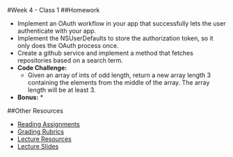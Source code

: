 #Week 4 - Class 1
##Homework
* Implement an OAuth workflow in your app that successfully lets the user authenticate with your app.
* Implement the NSUserDefaults to store the authorization token, so it only does the OAuth process once.
* Create a github service and implement a method that fetches repositories based on a search term.
* **Code Challenge:** 
	* Given an array of ints of odd length, return a new array length 3 containing the elements from the middle of the array. The array length will be at least 3. 
* **Bonus:**
	* 

##Other Resources
* [Reading Assignments](../../Resources/ra-grading-standard/)
* [Grading Rubrics](../../Resources/)
* [Lecture Resources](lecture/)
* [Lecture Slides](https://www.icloud.com/keynote/000Q-u0nLhhtnv9LHioY1jFgQ#Week4-Class1)